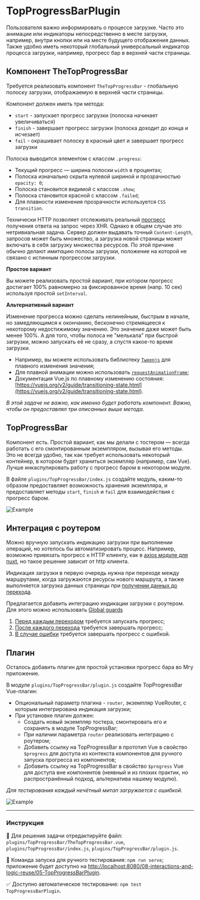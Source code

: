 # TopProgressBarPlugin

Пользователя важно информировать о процессе загрузке. Часто это анимации или индикаторы непосредственно в месте загрузки, например, внутри кнопки или на месте будущего отображения данных. Также удобно иметь некоторый глобальный универсальный индикатор процесса загрузки, например, прогресс бар в верхней части страницы.

## Компонент TheTopProgressBar

Требуется реализовать компонент `TheTopProgressBar` - глобальную полоску загрузки, отображаемую в верхней части страницы.

Компонент должен иметь три метода:
- `start` - запускает прогресс загрузки (полоска начинает увеличиваться)
- `finish` - завершает прогресс загрузки (полоска доходит до конца и исчезает)
- `fail` - окрашивает полоску в красный цвет и завершает прогресс загрузки

Полоска выводится элементом с классом `.progress`:
- Текущий прогресс — ширина полоски `width` в процентах;
- Полоска изначально скрыта нулевой шириной и прозрачностью `opacity: 0`;
- Полоска становится видимой с классом `.show`;
- Полоска становится красной с классом `.failed`;
- Для плавности изменения прозрачности используется `CSS transition`.

Технически HTTP позволяет отслеживать реальный [прогресс](https://learn.javascript.ru/xhr-onprogress) получения ответа на запрос через XHR. Однако в общем случае это нетривиальная задача. Сервер должен выдавать точный `Content-Length`, запросов может быть множество, а загрузка новой страницы может включать в себя загрузку множества ресурсов. По этой причине обычно делают _имитацию_ полосы загрузки, положение на которой не связано с истинным прогрессом загрузки.

**Простое вариант**

Вы можете реализовать простой вариант, при котором прогресс достигает 100% равномерно за фиксированное время (напр. 10 сек) используя простой `setInterval`.

**Альтернативный вариант**

Изменение прогресса можно сделать нелинейным, быстрым в начале, но замедляющимся к окончанию, бесконечно стремящееся к некоторому недостижимому значению. Это значение даже может быть менее 100%. А для того, чтобы полоса не "мелькала" при быстрой загрузки, можно запускать её не сразу, а спустя какое-то время загрузки.

- Например, вы можете использовать библиотеку [`Tweenjs`](https://github.com/tweenjs/tween.js) для плавного изменения значения;
- Для плавной анимации можно использовать [`requestAnimationFrame`](https://learn.javascript.ru/js-animation#ispolzovanie-requestanimationframe);
- Документация Vue.js по плавному изменению состояния: [https://vuejs.org/v2/guide/transitioning-state.html](https://vuejs.org/v2/guide/transitioning-state.html).

_В этой задаче не важно, как именно будет работать компонент. Важно, чтобы он предоставлял три описанных выше метода._

## TopProgressBar

Компонент есть. Простой вариант, как мы делали с тостером — всегда работать с его смонтированным экземпляром, вызывая его методы. Это не всегда удобно, так как требует использовать некоторый контейнер, в котором будет храниться экземпляр (например, сам Vue). Лучше инкаспулировать работу с прогресс баром в некотором модуле.

В файле `plugins/TopProgressBar/index.js` создайте модуль, каким-то образом предоставляет возможность хранения экземпляра, и предоставляет методы `start`, `finish` и `fail` для взаимодействия с прогресс баром.

<img src="https://i.imgur.com/K33R4jf.gif" alt="Example" />

## Интеграция с роутером

Можно вручную запускать индикацию загрузки при выполнении операций, но хотелось бы автоматизировать процесс. Например, возможно привязать прогресс к HTTP клиенту, как в [axios модуле для nuxt](https://axios.nuxtjs.org/options#progress), но такое решение зависит от http клиента.

Индикация загрузки в первую очередь нужна при переходе между маршрутами, когда загружаются ресурсы нового маршрута, а также выполняется загрузка данных страницы при [получении данных до перехода](https://router.vuejs.org/guide/advanced/data-fetching.html#fetching-before-navigation).

Предлагается добавить интеграцию индикации загрузки с роутером. Для этого можно использовать [Global guards](https://router.vuejs.org/guide/advanced/navigation-guards.html)
1. [Перед каждым переходом](https://router.vuejs.org/guide/advanced/navigation-guards.html#global-before-guards) требуется запускать прогресс;
2. [После каждого перехода](https://router.vuejs.org/guide/advanced/navigation-guards.html#global-after-hooks) требуется завершать прогресс;
3. [В случае ошибки](https://router.vuejs.org/api/#router-onerror) требуется завершать прогресс с ошибкой.

## Плагин

Осталось добавить плагин для простой установки прогресс бара во Мгу приложение.

В модуле `plugins/TopProgressBar/plugin.js` создайте TopProgressBar Vue-плагин:
- Опциональный параметр плагина - `router`, экземпляр VueRouter, с которым интегрирована индикация загрузки;
- При установке плагин должен:
  - Создать новый экземпляр тостера, смонтировать его и сохранять в модуле TopProgressBar;
  - При наличии параметра `router` реализовать интеграцию с роутером;
  - Добавить ссылку на TopProgressBar в прототип Vue в свойство `$progress` для доступа из контекста компонентов для ручного запуска прогресса из компонентов;
  - Добавить ссылку на TopProgressBar в свойство `$progress` Vue для доступа вне компонентов (неявный и из плохих практик, но распространённый подход, альтернатива нашему модулю).

_Для тестирования каждый нечётный митап загружается с ошибкой._

<img src="https://i.imgur.com/1eYPreZ.gif" alt="Example" style="max-width: 100%" />

---

### Инструкция

📝 Для решения задачи отредактируйте файл: `plugins/TopProgressBar/TheTopProgressBar.vue`, `plugins/TopProgressBar/index.js`, `plugins/TopProgressBar/plugin.js`.

🚀 Команда запуска для ручного тестирования: `npm run serve`;<br>
приложение будет доступно на [http://localhost:8080/08-interactions-and-logic-reuse/05-TopProgressBarPlugin](http://localhost:8080/08-interactions-and-logic-reuse/05-TopProgressBarPlugin).

✅ Доступно автоматическое тестирование: `npm test TopProgressBarPlugin`.

